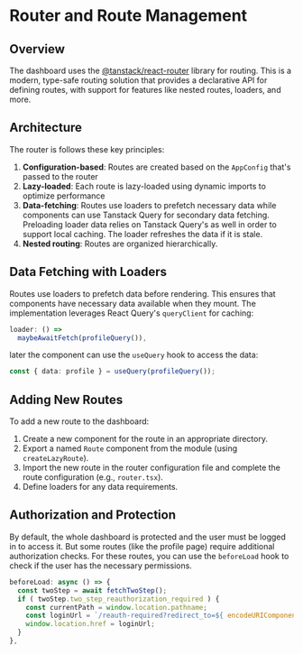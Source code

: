 # Router and Route Management

## Overview

The dashboard uses the [@tanstack/react-router](https://tanstack.router.dev/) library for routing. This is a modern, type-safe routing solution that provides a declarative API for defining routes, with support for features like nested routes, loaders, and more.

## Architecture

The router is follows these key principles:

1. **Configuration-based**: Routes are created based on the `AppConfig` that's passed to the router
2. **Lazy-loaded**: Each route is lazy-loaded using dynamic imports to optimize performance
3. **Data-fetching**: Routes use loaders to prefetch necessary data while components can use Tanstack Query for secondary data fetching. Preloading loader data relies on Tanstack Query's as well in order to support local caching. The loader refreshes the data if it is stale.
4. **Nested routing**: Routes are organized hierarchically.

## Data Fetching with Loaders

Routes use loaders to prefetch data before rendering. This ensures that components have necessary data available when they mount. The implementation leverages React Query's `queryClient` for caching:

```typescript
loader: () =>
  maybeAwaitFetch(profileQuery()),
```

later the component can use the `useQuery` hook to access the data:

```typescript
const { data: profile } = useQuery(profileQuery());
```

## Adding New Routes

To add a new route to the dashboard:

1. Create a new component for the route in an appropriate directory.
2. Export a named `Route` component from the module (using `createLazyRoute`).
3. Import the new route in the router configuration file and complete the route configuration (e.g., `router.tsx`).
4. Define loaders for any data requirements.

## Authorization and Protection

By default, the whole dashboard is protected and the user must be logged in to access it. But some routes (like the profile page) require additional authorization checks. For these routes, you can use the `beforeLoad` hook to check if the user has the necessary permissions.

```typescript
beforeLoad: async () => {
  const twoStep = await fetchTwoStep();
  if ( twoStep.two_step_reauthorization_required ) {
    const currentPath = window.location.pathname;
    const loginUrl = `/reauth-required?redirect_to=${ encodeURIComponent( currentPath ) }`;
    window.location.href = loginUrl;
  }
},
```
